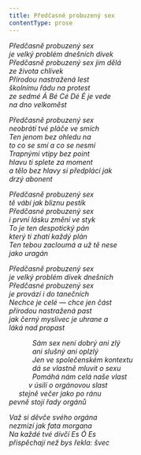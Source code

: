 ```yaml
---
title: Předčasně probuzený sex
contentType: prose
---
```


<section>

_Předčasně probuzený sex  
je velký problém dnešních dívek  
Předčasně probuzený sex jim dělá  
ze života chlívek  
Přírodou nastražená lest  
školnímu řádu na protest  
ze sedmé Á Bé Cé Dé É je vede  
na dno velkoměst_

_Předčasně probuzený sex  
neobrátí tvé pláče ve smích  
Ten jenom bez ohledu na  
to co se smí a co se nesmí  
Trapnými vtipy bez point  
hlavu ti splete za moment  
a tělo bez hlavy si předplácí jak  
drzý abonent_

_Předčasně probuzený sex  
tě vábí jak bliznu pestík  
Předčasné probuzený sex  
i první lásku změní ve styk  
To je ten despotický pán  
který ti zhatí každý plán  
Ten tebou zacloumá a už tě nese  
jako uragán_

_Předčasně probuzený sex  
je velký problém dívek dnešních  
Předčasné probuzený sex  
je provází i do tanečních  
Nechce je celé — chce jen část  
přírodou nastražená past  
jak černý myslivec je uhrane a  
láká nad propast_

            _Sám sex není dobrý ani zlý  
            ani slušný ani oplzlý  
            Jen ve společenském kontextu  
            dá se vlastně mluvit o sexu  
            Pomáhá nám celá naše vlast  
          v úsilí o orgánovou slast  
     stejně večer jako po ránu  
pevně stojí řady orgánů_

_Važ si děvče svého orgána  
nezmizí jak fata morgana  
Na každé tvé dívčí Es Ó Es  
přispěchají než bys řekla: švec_

</section>
